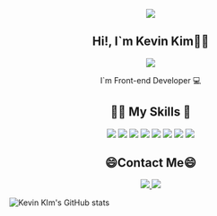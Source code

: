<p align="center">
<a href="https://hits.seeyoufarm.com"><img src="https://hits.seeyoufarm.com/api/count/incr/badge.svg?url=https%3A%2F%2Fgithub.com%2FleodioKim&count_bg=%23B4B4B4&title_bg=%23555555&icon=ghostery.svg&icon_color=%23FFFFFF&title=hits&edge_flat=false"/></a>
</p>

<h2 align="center">Hi!, I`m Kevin Kim👋🏻 </h2>

<p align="center">
<img src="https://capsule-render.vercel.app/api?type=Waving&color=auto&height=300&section=header&text=Kevin%20Kim&fontSize=90" />
</p>

<p align="center">
  I`m Front-end Developer 💻
</p>

<h2 align="center">💪🏻 My Skills 🦾</h2>
<p align="center">
  <img src="https://img.shields.io/badge/React-black?style=flat-square&logo=React&logoColor=#F7DF1E"/>
  <img src="https://img.shields.io/badge/JavaScript-black?style=flat-square&logo=JavaScript&logoColor=#F7DF1E"/>
  <img src="https://img.shields.io/badge/TypeScript-black?style=flat-square&logo=TypeScript&logoColor=#F7DF1E"/>
  <img src="https://img.shields.io/badge/Java-black?style=flat-square&logo=Java&logoColor=#F7DF1E"/>
  <img src="https://img.shields.io/badge/HTML5-black?style=flat-square&logo=HTML5&logoColor=#F7DF1E"/>
  <img src="https://img.shields.io/badge/CSS3-black?style=flat-square&logo=CSS3&logoColor=#F7DF1E"/>
  <img src="https://img.shields.io/badge/styled components-black?style=flat-square&logo=styled-components&logoColor=#F7DF1E"/>
  <img src="https://img.shields.io/badge/Sass-black?style=flat-square&logo=Sass&logoColor=#F7DF1E"/>
</p>
<h2 align="center">😄Contact Me😄</h2>

<p align="center">
  <a href="https://velog.io/@kun_woo"> 
  <img src="https://img.shields.io/badge/Velog-black?style=flat-square&logo=Velog&logoColor=#F7DF1E"/>
  </a>
  <a href="mailto:kevin8603k@gmail.com">
  <img src="https://img.shields.io/badge/Gmail-black?style=flat-square&logo=Gmail&logoColor=#F7DF1E"&link=mailto:kevin8603k@gmail.com"/>
  </a>
</p>


![Kevin KIm's GitHub stats](https://github-readme-stats.vercel.app/api?username=leodioKim&show_icons=true&theme=dark)
